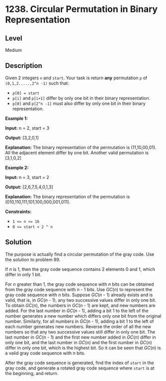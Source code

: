 # 1238. Circular Permutation in Binary Representation
## Level
Medium

## Description
Given 2 integers `n` and `start`. Your task is return **any** permutation `p` of `(0,1,2.....,2^n -1)` such that:

* `p[0] = start`
* `p[i]` and `p[i+1]` differ by only one bit in their binary representation.
* `p[0]` and `p[2^n -1]` must also differ by only one bit in their binary representation.

**Example 1:**

**Input:** n = 2, start = 3

**Output:** [3,2,0,1]

**Explanation:** The binary representation of the permutation is (11,10,00,01). All the adjacent element differ by one bit. Another valid permutation is [3,1,0,2]

**Example 2:**

**Input:** n = 3, start = 2

**Output:** [2,6,7,5,4,0,1,3]

**Explanation:** The binary representation of the permutation is (010,110,111,101,100,000,001,011).

**Constraints:**

* `1 <= n <= 16`
* `0 <= start < 2 ^ n`

## Solution
The purpose is actually find a circular permutation of the gray code. Use the solution to problem 89.

If *n* is 1, then the gray code sequence contains 2 elements 0 and 1, which differ in only 1 bit.

For *n* greater than 1, the gray code sequence with *n* bits can be obtained from the gray code sequence with *n* - 1 bits. Use *GC*(*n*) to represent the gray code sequence with *n* bits. Suppose *GC*(*n* - 1) already exists and is valid, that is, in *GC*(*n* - 1), any two successive values differ in only one bit. To obtain *GC*(*n*), the numbers in *GC*(*n* - 1) are kept, and new numbers are added. For the last number in *GC*(*n* - 1), adding a bit 1 to the left of the number generates a new number which differs only one bit from the original number. Similarly, for all numbers in *GC*(*n* - 1), adding a bit 1 to the left of each number generates new numbers. Reverse the order of all the new numbers so that any two successive values still differ in only one bit. The last number in *GC*(*n* - 1) and the first new number added in *GC*(*n*) differ in only one bit, and the last number in *GC*(*n*) and the first number in *GC*(*n*) differ in only one bit, which is the highest bit. So it can be seen that *GC*(*n*) is a valid gray code sequence with *n* bits.

After the gray code sequence is generated, find the index of `start` in the gray code, and generate a rotated gray code sequence where `start` is at the beginning, and return.
